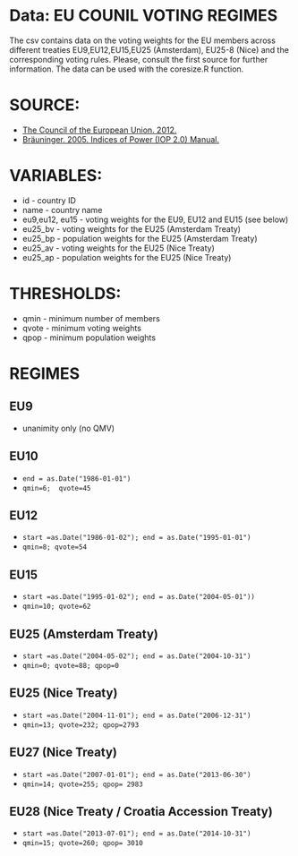 Data: EU COUNIL VOTING REGIMES
==============================

The csv contains data on the voting weights for the EU members across different treaties EU9,EU12,EU15,EU25 (Amsterdam), EU25-8 (Nice) and the corresponding voting rules. Please, consult the first source for further information. The data can be used with the coresize.R function. 

# SOURCE:

* [The Council of the European Union. 2012.](http://europa.eu/legislation_summaries/institutional_affairs/treaties/nice_treaty/nice_treaty_council_en.htm)
* [Bräuninger. 2005. Indices of Power (IOP 2.0) Manual.](http://www.tbraeuninger.de/download/)

# VARIABLES:

* id - country ID
* name - country name 
* eu9,eu12, eu15 - voting weights for the EU9, EU12 and EU15 (see below)
* eu25_bv - voting weights for the EU25 (Amsterdam Treaty) 
* eu25_bp - population weights for the EU25 (Amsterdam Treaty) 
* eu25_av - voting weights for the EU25 (Nice Treaty) 
* eu25_ap - population weights for the EU25 (Nice Treaty)

# THRESHOLDS: 

* qmin - minimum number of members 
* qvote - minimum voting weights
* qpop - minimum population weights

# REGIMES 

## EU9 

* unanimity only (no QMV)

## EU10 

* `end = as.Date("1986-01-01")`
* `qmin=6;  qvote=45`
	
## EU12

* `start =as.Date("1986-01-02"); end = as.Date("1995-01-01")`
* `qmin=8; qvote=54`
	
## EU15 

* `start =as.Date("1995-01-02"); end = as.Date("2004-05-01"))`
* `qmin=10; qvote=62`
	
## EU25 (Amsterdam Treaty)

* `start =as.Date("2004-05-02"); end = as.Date("2004-10-31")`
* `qmin=0; qvote=88; qpop=0`

## EU25 (Nice Treaty)

*  `start =as.Date("2004-11-01"); end = as.Date("2006-12-31") `
*  `qmin=13; qvote=232; qpop=2793 `

## EU27 (Nice Treaty) 

*  `start =as.Date("2007-01-01"); end = as.Date("2013-06-30") `
*  `qmin=14; qvote=255; qpop= 2983`

## EU28 (Nice Treaty / Croatia Accession Treaty) 

*  `start =as.Date("2013-07-01"); end = as.Date("2014-10-31") `
*  `qmin=15; qvote=260; qpop= 3010`
